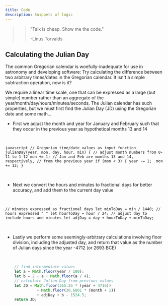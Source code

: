 ```yaml
---
title: Code
description: Snippets of logic
---
```


>> "Talk is cheap. Show me the code."
>>
>> -Linus Torvalds

<div class="gridwrap">
    <div class="gridright"> 
        <h2>Calculating the Julian Day</h2>     
        <p class="blocktext">The common Gregorian calendar is woefully-inadequate for use in
        astronomy and developing software: Try calculating the difference between two arbitrary times/dates 
        in the Gregorian calendar. It isn't a simple subtraction operation, now is it?</p>        
        <p class="blocktext">We require a linear time scale, one that can be expressed as a large (but simple) 
        number rather than an aggregate of the year/month/day/hours/minutes/seconds. The Julian calendar has
        such properties, but we must first find the Julian Day (JD) using the Gregorian date and some math...</p>
<ul>
<li>First we adjust the month and year for January and February such that they
occur in the previous year as hypothetical months 13 and 14</li>
</ul>      
<br>
        
`javascript
// Gregorian time/date values as input
function julianDay(year, mon, day, hour, min) {
   // adjust month numbers from 0-11 to 1-12
   mon += 1;
   // Jan and Feb are months 13 and 14, respectively,
   // from the previous year
   if (mon < 3) {
     year -= 1; 
     mon += 12;
   }
`

<br>            
<ul>
  <li>Next we convert the hours and minutes to fractional days for better accuracy,
    and add them to the current day value</li>
</ul>              
<br>    
    
`
    // minutes expressed as fractional days
    let minToDay = min / 1440;
    // hours expressed " "
    let hourToDay = hour / 24;
    // adjust day to include hours and minutes
    let adjDay = day + hourToDay + minToDay;
`
    
<br>
<ul>
<li>Lastly we perform some seemingly-arbitrary calculations involving floor 
  division, including the adjusted day, and return that value as the number of
  Julian days since the year -4712 (or 2693 BCE)</li>
</ul>
<br>    
    
```javascript
    // find intermediate values
    let a = Math.floor(year / 100);
    let b = 2 - a + Math.floor(a / 4);
    // calculate Julian Day from previous values
    let JD = Math.floor(365.25 * (year + 4716))
              + Math.floor(30.6001 * (month + 1))
              + adjDay + b - 1524.5;
    return JD;
```

   </div>
</div>
